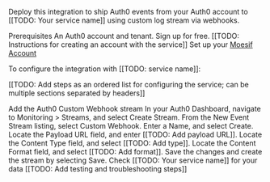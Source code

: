 Deploy this integration to ship Auth0 events from your Auth0 account to [[TODO: Your service name]] using custom log stream via webhooks.

Prerequisites
An Auth0 account and tenant. Sign up for free.
[[TODO: Instructions for creating an account with the service]]
Set up your [Moesif Account](https://www.moesif.com)

To configure the integration with [[TODO: service name]]:

[[TODO: Add steps as an ordered list for configuring the service; can be multiple sections separated by headers]]

Add the Auth0 Custom Webhook stream
In your Auth0 Dashboard, navigate to Monitoring > Streams, and select Create Stream.
From the New Event Stream listing, select Custom Webhook.
Enter a Name, and select Create.
Locate the Payload URL field, and enter [[TODO: Add payload URL]].
Locate the Content Type field, and select [[TODO: Add type]].
Locate the Content Format field, and select [[TODO: Add format]].
Save the changes and create the stream by selecting Save.
Check [[TODO: Your service name]] for your data
[[TODO: Add testing and troubleshooting steps]]
